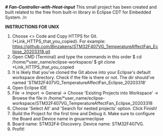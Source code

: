 **_# Fan-Controller-with-Heat-input_**
This small project has been created and built related to the free from built-in library in Eclipse CDT for Embedded System. /n

**INSTRUCTIONS FOR UNIX**
1. Choose <> Code and Copy HTTPS for Git. (*Link_HTTPS_that_you_copied). For example: https://github.com/Binzakens/STM32F407VG_TemperatureAffectFan_Eclipse_20203318.git
2. Open CMD (Terminal) and type the commands in this order
  $ cd /home/*user_name/eclipse-workspace/
  $ git clone *Link_HTTPS_that_you_copied
3. It is likely that you've cloned the Git above into your Eclipse's default workspace directory. Check if the file is there or not. The dir should've named 'STM32F407VG_TemperatureAffectFan_Eclipse_20203318'
4. Open Eclipse IDE
5. File -> Import -> General -> Choose 'Existing Projects into Workspace' -> Browse the file in /home/*user_name/eclipse-workspace/STM32F407VG_TemperatureAffectFan_Eclipse_20203318
6. Choose 'Select All' and 'Search for nested projects' option. Click Finish!
7. Build the Project for the first time and Debug it. Make sure to configure the Board and Device name in gnuarmeclipse
8. Board name: STM32F4-Discovery. Device name: STM32F407VG.
9. Profit!
